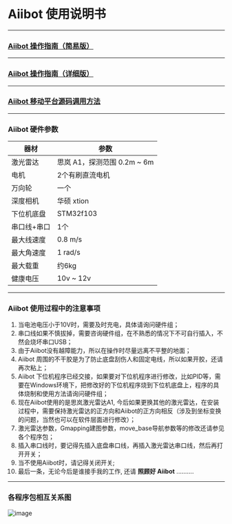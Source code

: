 # Aiibot 使用说明书
***

### [Aiibot 操作指南（简易版）](http://git.aiiage.com:9000/liu.f/aiibot-manual/blob/master/aiibot-manual-mini.md)

***

### [Aiibot 操作指南（详细版）](http://git.aiiage.com:9000/liu.f/aiibot_navigation)

***

### [Aiibot 移动平台源码调用方法](http://git.aiiage.com:9000/algorithm/dev-doc/blob/master/Aiibot.md)

***

### Aiibot 硬件参数

| **器材** | **参数** |
| ---  | ---- |
| 激光雷达| 思岚 A1，探测范围 0.2m ~ 6m |
| 电机|  2个有刷直流电机| 
| 万向轮 | 一个 |  
| 深度相机 | 华硕 xtion | 
| 下位机底盘 |  STM32f103 | 
| 串口线+串口 | 1个 |
| 最大线速度 | 0.8 m/s | 
| 最大角速度 | 1 rad/s | 
| 最大载重 | 约6kg | 
| 健康电压 | 10v ~ 12v |

***

### Aiibot 使用过程中的注意事项
1. 当电池电压小于10V时，需要及时充电，具体请询问硬件组；
2. 串口线如果不慎拔掉，需要咨询硬件组，在不熟悉的情况下不可自行插入，不然会烧坏串口USB；
3. 由于Aiibot没有越障能力，所以在操作时尽量远离不平整的地面；
4. Aiibot 周围的不干胶是为了防止底盘刮伤人和固定电线，所以如果开胶，还请再次粘上；
5. Aiibot 下位机程序已经交接，如果要对下位机程序进行修改，比如PID等，需要在Windows环境下，把修改好的下位机程序烧到下位机底盘上，程序的具体烧制和使用方法请询问硬件组；
6. 现在Aiibot使用的是思岚激光雷达A1, 今后如果更换其他的激光雷达，在安装过程中，需要保持激光雷达的正方向和Aiibot的正方向相反（涉及到坐标变换的问题，当然也可以在软件层面进行修改）；
7. 激光雷达参数，Gmapping建图参数，move_base导航参数等的修改还请参见各个程序包；
8. 插入串口线时，要记得先插入底盘串口线，再插入激光雷达串口线，然后再打开开关；
9. 当不使用Aiibot时，请记得关闭开关;
10. 最后一条，无论今后是谁接手我的工作, 还请 **照顾好 Aiibot** ..........

***

### 各程序包相互关系图

![image](http://git.aiiage.com:9000/liu.f/aiibot-manual/raw/master/images/frame.jpg)


